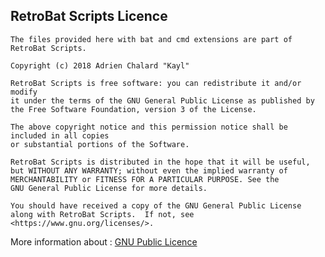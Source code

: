 ## RetroBat Scripts Licence

    The files provided here with bat and cmd extensions are part of RetroBat Scripts.

    Copyright (c) 2018 Adrien Chalard "Kayl"

    RetroBat Scripts is free software: you can redistribute it and/or modify
    it under the terms of the GNU General Public License as published by
    the Free Software Foundation, version 3 of the License.
	
    The above copyright notice and this permission notice shall be included in all copies
    or substantial portions of the Software. 
    
    RetroBat Scripts is distributed in the hope that it will be useful,
    but WITHOUT ANY WARRANTY; without even the implied warranty of
    MERCHANTABILITY or FITNESS FOR A PARTICULAR PURPOSE. See the
    GNU General Public License for more details.

    You should have received a copy of the GNU General Public License
    along with RetroBat Scripts.  If not, see <https://www.gnu.org/licenses/>.

More information about : [GNU Public Licence](http://www.gnu.org/licenses/gpl-3.0.en.html)
